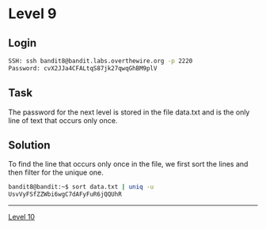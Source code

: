# Level 9
## Login
```bash
SSH: ssh bandit8@bandit.labs.overthewire.org -p 2220
Password: cvX2JJa4CFALtqS87jk27qwqGhBM9plV
```
## Task
The password for the next level is stored in the file data.txt and is the only line of text that occurs only once.

## Solution
To find the line that occurs only once in the file, we first sort the lines and then filter for the unique one.
```bash
bandit8@bandit:~$ sort data.txt | uniq -u
UsvVyFSfZZWbi6wgC7dAFyFuR6jQQUhR
```
<hr>

[Level 10](Level%2010.md)
